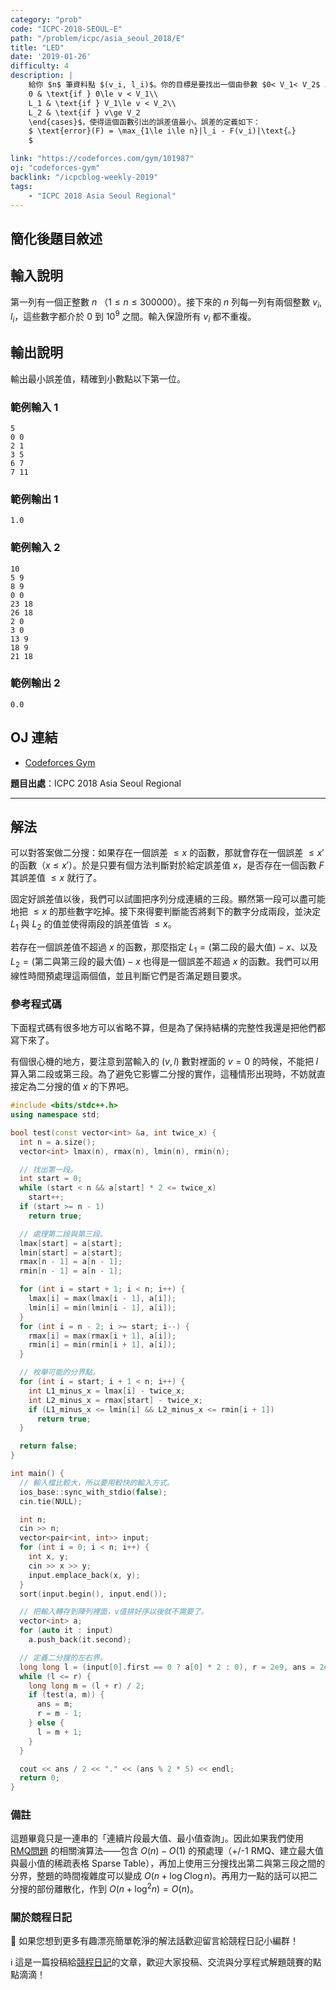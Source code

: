 ```yaml
---
category: "prob"
code: "ICPC-2018-SEOUL-E"
path: "/problem/icpc/asia_seoul_2018/E"
title: "LED"
date: '2019-01-26'
difficulty: 4
description: |
    給你 $n$ 筆資料點 $(v_i, l_i)$。你的目標是要找出一個由參數 $0< V_1< V_2$ 以及 $0\le L_1 \le L_2$ 定義出來的三階段函數 $F(v) = \begin{cases}
    0 & \text{if } 0\le v < V_1\\
    L_1 & \text{if } V_1\le v < V_2\\
    L_2 & \text{if } v\ge V_2
    \end{cases}$，使得這個函數引出的誤差值最小。誤差的定義如下：
    $ \text{error}(F) = \max_{1\le i\le n}|l_i - F(v_i)|\text{。}
    $

link: "https://codeforces.com/gym/101987"
oj: "codeforces-gym"
backlink: "/icpcblog-weekly-2019"
tags:
    - "ICPC 2018 Asia Seoul Regional"
---
```


## 簡化後題目敘述

<showvariable varname="description"></showvariable>

## 輸入說明

第一列有一個正整數 $n$ （$1\le n\le 300000$）。接下來的 $n$ 列每一列有兩個整數 $v_i, l_i$，這些數字都介於 $0$ 到 $10^9$ 之間。輸入保證所有 $v_i$ 都不重複。

## 輸出說明

輸出最小誤差值，精確到小數點以下第一位。

### 範例輸入 1

```
5
0 0
2 1
3 5
6 7
7 11
```

### 範例輸出 1

```
1.0
```

### 範例輸入 2

```
10
5 9
8 9
0 0
23 18
26 18
2 0
3 0
13 9
18 9
21 18
```

### 範例輸出 2

```
0.0
```

## OJ 連結

* [Codeforces Gym](https://codeforces.com/gym/101987)

**題目出處**：ICPC 2018 Asia Seoul Regional

---

## 解法

可以對答案做二分搜：如果存在一個誤差 $\le  x$ 的函數，那就會存在一個誤差 $\le x'$ 的函數（$x \le x'$）。於是只要有個方法判斷對於給定誤差值 $x$，是否存在一個函數 $F$ 其誤差值 $\le x$ 就行了。

固定好誤差值以後，我們可以試圖把序列分成連續的三段。顯然第一段可以盡可能地把 $\le x$ 的那些數字吃掉。接下來得要判斷能否將剩下的數字分成兩段，並決定 $L_1$ 與 $L_2$ 的值並使得兩段的誤差值皆 $\le x$。

若存在一個誤差值不超過 $x$ 的函數，那麼指定 $L_1= (\text{第二段的最大值})-x$、以及 $L_2=(\text{第二與第三段的最大值})-x$ 也得是一個誤差不超過 $x$ 的函數。我們可以用線性時間預處理這兩個值，並且判斷它們是否滿足題目要求。

### 參考程式碼

下面程式碼有很多地方可以省略不算，但是為了保持結構的完整性我還是把他們都寫下來了。

有個很心機的地方，要注意到當輸入的 $(v, l)$ 數對裡面的 $v=0$ 的時候，不能把 $l$ 算入第二段或第三段。為了避免它影響二分搜的實作，這種情形出現時，不妨就直接定為二分搜的值 $x$ 的下界吧。

```cpp
#include <bits/stdc++.h>
using namespace std;

bool test(const vector<int> &a, int twice_x) {
  int n = a.size();
  vector<int> lmax(n), rmax(n), lmin(n), rmin(n);

  // 找出第一段。
  int start = 0;
  while (start < n && a[start] * 2 <= twice_x)
    start++;
  if (start >= n - 1)
    return true;

  // 處理第二段與第三段。
  lmax[start] = a[start];
  lmin[start] = a[start];
  rmax[n - 1] = a[n - 1];
  rmin[n - 1] = a[n - 1];

  for (int i = start + 1; i < n; i++) {
    lmax[i] = max(lmax[i - 1], a[i]);
    lmin[i] = min(lmin[i - 1], a[i]);
  }
  for (int i = n - 2; i >= start; i--) {
    rmax[i] = max(rmax[i + 1], a[i]);
    rmin[i] = min(rmin[i + 1], a[i]);
  }

  // 枚舉可能的分界點。
  for (int i = start; i + 1 < n; i++) {
    int L1_minus_x = lmax[i] - twice_x;
    int L2_minus_x = rmax[start] - twice_x;
    if (L1_minus_x <= lmin[i] && L2_minus_x <= rmin[i + 1])
      return true;
  }

  return false;
}

int main() {
  // 輸入檔比較大，所以要用較快的輸入方式。
  ios_base::sync_with_stdio(false);
  cin.tie(NULL);

  int n;
  cin >> n;
  vector<pair<int, int>> input;
  for (int i = 0; i < n; i++) {
    int x, y;
    cin >> x >> y;
    input.emplace_back(x, y);
  }
  sort(input.begin(), input.end());

  // 把輸入轉存到陣列裡面，v值排好序以後就不需要了。
  vector<int> a;
  for (auto it : input)
    a.push_back(it.second);

  // 定義二分搜的左右界。
  long long l = (input[0].first == 0 ? a[0] * 2 : 0), r = 2e9, ans = 2e9;
  while (l <= r) {
    long long m = (l + r) / 2;
    if (test(a, m)) {
      ans = m;
      r = m - 1;
    } else {
      l = m + 1;
    }
  }

  cout << ans / 2 << "." << (ans % 2 * 5) << endl;
  return 0;
}
```

### 備註

這題畢竟只是一連串的「連續片段最大值、最小值查詢」。因此如果我們使用 [RMQ問題](https://en.wikipedia.org/wiki/Range_minimum_query) 的相關演算法——包含 $O(n)-O(1)$ 的預處理（+/-1 RMQ、建立最大值與最小值的稀疏表格 Sparse Table），再加上使用三分搜找出第二與第三段之間的分界，整題的時間複雜度可以變成 $O(n+\log C\log n)$。再用力一點的話可以把二分搜的部份離散化，作到 $O(n+\log^2 n) = O(n)$。

### 關於競程日記

🍅 如果您想到更多有趣漂亮簡單乾淨的解法話歡迎留言給競程日記小編群！

ℹ️ 這是一篇投稿給[競程日記](https://www.facebook.com/競程日記-1514973425463954/)的文章，歡迎大家投稿、交流與分享程式解題競賽的點點滴滴！